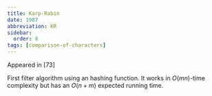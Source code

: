 ```yaml
---
title: Karp-Rabin
date: 1987
abbreviation: KR
sidebar:
  order: 8
tags: [comparison-of-characters]
---
```


Appeared in [73]

First filter algorithm using an hashing function. It works in $O(mn)$-time complexity but has an $O(n + m)$ expected running time.
